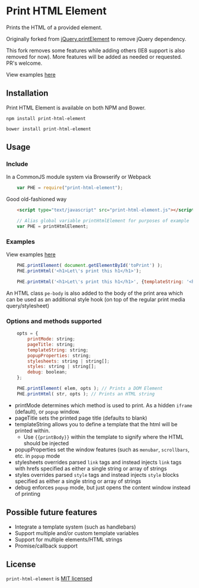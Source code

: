 # Print HTML Element

Prints the HTML of a provided element.

Originally forked from [jQuery.printElement](https://github.com/erikzaadi/jQueryPlugins/tree/master/jQuery.printElement) to remove jQuery dependency.

This fork removes some features while adding others (IE8 support is also removed for now). More features will be added as needed or requested.
PR's welcome.

View examples [here](https://rpdasilva.github.io/print-html-element/)

## Installation
Print HTML Element is available on both NPM and Bower.

`npm install print-html-element`

`bower install print-html-element`


## Usage


### Include
In a CommonJS module system via Browserify or Webpack
```js
    var PHE = require("print-html-element");
```

Good old-fashioned way
```html
    <script type="text/javascript" src="print-html-element.js"></script>
```
```js
    // Alias global variable printHtmlElement for purposes of example
    var PHE = printHtmlElement;
```

### Examples
View examples [here](https://rpdasilva.github.io/print-html-element/)

```js
    PHE.printElement( document.getElementById('toPrint') );
    PHE.printHtml('<h1>Let\'s print this h1</h1>');

    PHE.printHtml('<h1>Let\'s print this h1</h1>', {templateString: '<header>I\'m part of the template header</header>{{printBody}}<footer>I\'m part of the template footer</footer>'});
```

An HTML class `pe-body` is also added to the body of the print area which can be used as an additional style hook (on top of the regular print media query/stylesheet)

### Options and methods supported
```js
    opts = {
        printMode: string;
        pageTitle: string;
        templateString: string;
        popupProperties: string;
        stylesheets: string | string[];
        styles: string | string[];
        debug: boolean;
    };

    PHE.printElement( elem, opts ); // Prints a DOM Element
    PHE.printHtml( str, opts ); // Prints an HTML string
```

- printMode determines which method is used to print. As a hidden `iframe` (default), or `popup` window.
- pageTitle sets the printed page title (defaults to blank)
- templateString allows you to define a template that the html will be printed within.
    - Use `{{printBody}}` within the template to signify where the HTML should be injected
- popupProperties set the window features (such as `menubar`, `scrollbars`, etc. in `popup` mode
- stylesheets overrides parsed `link` tags and instead injects `link` tags with hrefs specified as either a single string or array of strings
- styles overrides parsed `style` tags and instead injects `style` blocks specified as either a single string or array of strings
- debug enforces `popup` mode, but just opens the content window instead of printing


## Possible future features

- Integrate a template system (such as handlebars)
- Support multiple and/or custom template variables
- Support for multiple elements/HTML strings
- Promise/callback support


## License

`print-html-element` is [MIT licensed](LICENSE.txt)